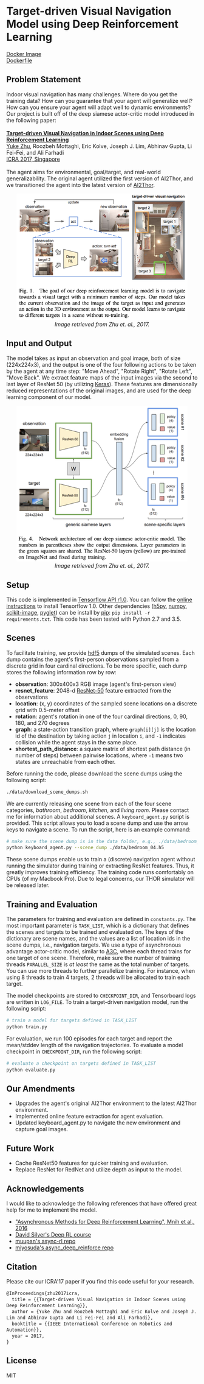 # Target-driven Visual Navigation Model using Deep Reinforcement Learning
[Docker Image](https://hub.docker.com/repository/docker/denmonz/ai2thor)<br>
[Dockerfile](Dockerfile)

## Problem Statement

Indoor visual navigation has many challenges. Where do you get the training data? How can you guarantee that your agent will generalize well? How can you ensure your agent will adapt well to dynamic environments? Our project is built off of the deep siamese actor-critic model introduced in the following paper:  <br><br>**[Target-driven Visual Navigation in Indoor Scenes using Deep Reinforcement Learning](https://arxiv.org/abs/1609.05143)**
<br>
[Yuke Zhu](http://web.stanford.edu/~yukez/), Roozbeh Mottaghi, Eric Kolve, Joseph J. Lim, Abhinav Gupta, Li Fei-Fei, and Ali Farhadi
<br>
[ICRA 2017, Singapore](http://www.icra2017.org/)
<br><br>
The agent aims for environmental, goal/target, and real-world generalizability. The original agent utilized the first version of AI2Thor, and we transitioned the agent into the latest version of [AI2Thor](https://ai2thor.allenai.org/).

<p align="center">
  <img src="/images/model.png" data-canonical-src="/images/networkArchitecture.png" width="450"/><br>
  <em>Image retrieved from Zhu et. al., 2017.</em>
</p>

## Input and Output

The model takes as input an observation and goal image, both of size (224x224x3), and the output is one of the four following actions to be taken by the agent at any time step: "Move Ahead", "Rotate Right", "Rotate Left", "Move Back".
We extract feature maps of the input images via the second to last layer of ResNet 50 (by utilizing [Keras](https://keras.io/applications/#resnet)). These features are dimensionally reduced representations of the original images, and are used for the deep learning component of our model.

<p align="center">
  <img src="/images/networkArchitecture.png" data-canonical-src="/images/networkArchitecture.png" width="450"/><br>
  <em>Image retrieved from Zhu et. al., 2017.</em>
</p>

## Setup
This code is implemented in [Tensorflow API r1.0](https://www.tensorflow.org/api_docs/). You can follow the [online instructions](https://www.tensorflow.org/install/) to install Tensorflow 1.0. Other dependencies ([h5py](http://www.h5py.org/), [numpy](http://www.numpy.org/), [scikit-image](http://scikit-image.org/), [pyglet](https://bitbucket.org/pyglet/pyglet/wiki/Home)) can be install by [pip](https://pypi.python.org/pypi/pip): ```pip install -r requirements.txt```. This code has been tested with Python 2.7 and 3.5.

## Scenes
To facilitate training, we provide [hdf5](http://www.h5py.org/) dumps of the simulated scenes. Each dump contains the agent's first-person observations sampled from a discrete grid in four cardinal directions. To be more specific, each dump stores the following information row by row:

* **observation**: 300x400x3 RGB image (agent's first-person view)
* **resnet_feature**: 2048-d [ResNet-50](https://arxiv.org/abs/1512.03385) feature extracted from the observations
* **location**: (x, y) coordinates of the sampled scene locations on a discrete grid with 0.5-meter offset
* **rotation**: agent's rotation in one of the four cardinal directions, 0, 90, 180, and 270 degrees
* **graph**: a state-action transition graph, where ```graph[i][j]``` is the location id of the destination by taking action ```j``` in location ```i```, and ```-1``` indicates collision while the agent stays in the same place.
* **shortest_path_distance**: a square matrix of shortest path distance (in number of steps) between pairwise locations, where ```-1``` means two states are unreachable from each other.

Before running the code, please download the scene dumps using the following script:
```bash
./data/download_scene_dumps.sh
```
We are currently releasing one scene from each of the four scene categories, *bathroom*, *bedroom*, *kitchen*, and *living room*. Please contact me for information about additional scenes.
A ```keyboard_agent.py``` script is provided. This script allows you to load a scene dump and use the arrow keys to navigate a scene. To run the script, here is an example command:
```bash
# make sure the scene dump is in the data folder, e.g., ./data/bedroom_04.h5
python keyboard_agent.py --scene_dump ./data/bedroom_04.h5
```

These scene dumps enable us to train a (discrete) navigation agent without running the simulator during training or extracting ResNet features. Thus, it greatly improves training efficiency. The training code runs comfortably on CPUs (of my Macbook Pro). Due to legal concerns, our THOR simulator will be released later.

## Training and Evaluation
The parameters for training and evaluation are defined in ```constants.py```. The most important parameter is ```TASK_LIST```, which is a dictionary that defines the scenes and targets to be trained and evaluated on. The keys of the dictionary are scene names, and the values are a list of location ids in the scene dumps, i.e., navigation targets. We use a type of asynchronous advantage actor-critic model, similar to [A3C](https://arxiv.org/abs/1602.01783), where each thread trains for one target of one scene. Therefore, make sure the number of training threads ```PARALLEL_SIZE``` is *at least* the same as the total number of targets. You can use more threads to further parallelize training. For instance, when using 8 threads to train 4 targets, 2 threads will be allocated to train each target.

The model checkpoints are stored to ```CHECKPOINT_DIR```, and Tensorboard logs are written in ```LOG_FILE```. To train a target-driven navigation model, run the following script:
```bash
# train a model for targets defined in TASK_LIST
python train.py
```

For evaluation, we run 100 episodes for each target and report the mean/stddev length of the navigation trajectories. To evaluate a model checkpoint in ```CHECKPOINT_DIR```, run the following script:
```bash
# evaluate a checkpoint on targets defined in TASK_LIST
python evaluate.py
```

## Our Amendments
* Upgrades the agent's original AI2Thor environment to the latest AI2Thor environment.
* Implemented online feature extraction for agent evaluation.
* Updated keyboard_agent.py to navigate the new environment and capture goal images.

## Future Work
* Cache ResNet50 features for quicker training and evaluation.
* Replace ResNet for RedNet and utilize depth as input to the model.

## Acknowledgements
I would like to acknowledge the following references that have offered great help for me to implement the model.
* ["Asynchronous Methods for Deep Reinforcement Learning", Mnih et al., 2016](https://arxiv.org/abs/1602.01783)
* [David Silver's Deep RL course](http://www0.cs.ucl.ac.uk/staff/d.silver/web/Teaching.html)
* [muupan's async-rl repo](https://github.com/muupan/async-rl/wiki)
* [miyosuda's async_deep_reinforce repo](https://github.com/miyosuda/async_deep_reinforce)

## Citation
Please cite our ICRA'17 paper if you find this code useful for your research.
```
@InProceedings{zhu2017icra,
  title = {{Target-driven Visual Navigation in Indoor Scenes using Deep Reinforcement Learning}},
  author = {Yuke Zhu and Roozbeh Mottaghi and Eric Kolve and Joseph J. Lim and Abhinav Gupta and Li Fei-Fei and Ali Farhadi},
  booktitle = {{IEEE International Conference on Robotics and Automation}},
  year = 2017,
}
```

## License
MIT
